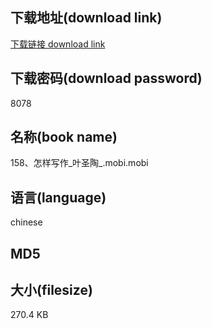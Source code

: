 ## 下载地址(download link)
[下载链接 download link](https://tutu365.netlify.app/?s=158%E3%80%81%E6%80%8E%E6%A0%B7%E5%86%99%E4%BD%9C_%E5%8F%B6%E5%9C%A3%E9%99%B6_.mobi)

## 下载密码(download password)
8078

## 名称(book name)
158、怎样写作_叶圣陶_.mobi.mobi

## 语言(language)
chinese

## MD5


## 大小(filesize)
270.4 KB
